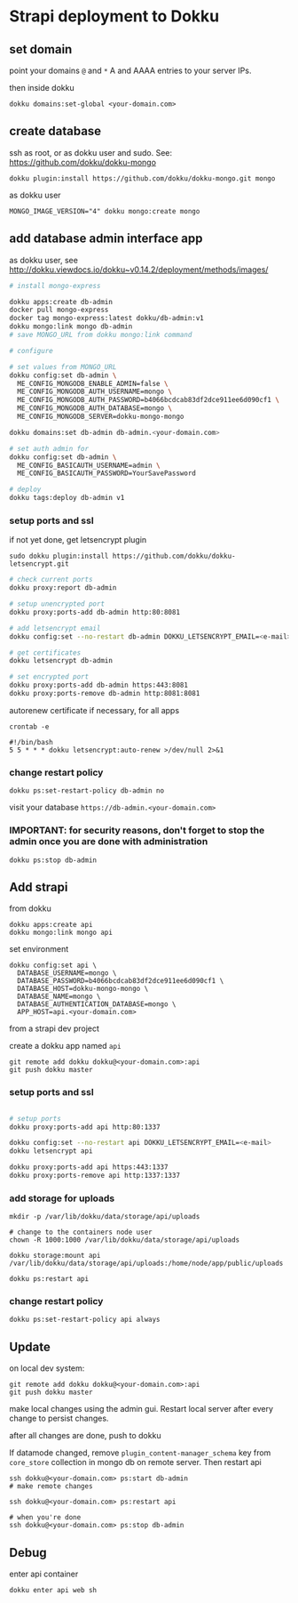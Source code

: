 # Strapi deployment to Dokku

## set domain

point your domains `@` and `*` A and AAAA entries to your server IPs.

then inside dokku

```
dokku domains:set-global <your-domain.com>
```

## create database

ssh as root, or as dokku user and sudo. See:
https://github.com/dokku/dokku-mongo

```
dokku plugin:install https://github.com/dokku/dokku-mongo.git mongo
```

as dokku user

```
MONGO_IMAGE_VERSION="4" dokku mongo:create mongo
```

## add database admin interface app

as dokku user, see
http://dokku.viewdocs.io/dokku~v0.14.2/deployment/methods/images/

```bash
# install mongo-express

dokku apps:create db-admin
docker pull mongo-express
docker tag mongo-express:latest dokku/db-admin:v1
dokku mongo:link mongo db-admin
# save MONGO_URL from dokku mongo:link command

# configure

# set values from MONGO_URL
dokku config:set db-admin \
  ME_CONFIG_MONGODB_ENABLE_ADMIN=false \
  ME_CONFIG_MONGODB_AUTH_USERNAME=mongo \
  ME_CONFIG_MONGODB_AUTH_PASSWORD=b4066bcdcab83df2dce911ee6d090cf1 \
  ME_CONFIG_MONGODB_AUTH_DATABASE=mongo \
  ME_CONFIG_MONGODB_SERVER=dokku-mongo-mongo

dokku domains:set db-admin db-admin.<your-domain.com>

# set auth admin for
dokku config:set db-admin \
  ME_CONFIG_BASICAUTH_USERNAME=admin \
  ME_CONFIG_BASICAUTH_PASSWORD=YourSavePassword

# deploy
dokku tags:deploy db-admin v1
```

### setup ports and ssl

if not yet done, get letsencrypt plugin

```
sudo dokku plugin:install https://github.com/dokku/dokku-letsencrypt.git
```

```bash
# check current ports
dokku proxy:report db-admin

# setup unencrypted port
dokku proxy:ports-add db-admin http:80:8081

# add letsencrypt email
dokku config:set --no-restart db-admin DOKKU_LETSENCRYPT_EMAIL=<e-mail>

# get certificates
dokku letsencrypt db-admin

# set encrypted port
dokku proxy:ports-add db-admin https:443:8081
dokku proxy:ports-remove db-admin http:8081:8081

```

autorenew certificate if necessary, for all apps

```crontab
crontab -e

#!/bin/bash
5 5 * * * dokku letsencrypt:auto-renew >/dev/null 2>&1
```

### change restart policy

```
dokku ps:set-restart-policy db-admin no
```

visit your database `https://db-admin.<your-domain.com>`

### IMPORTANT: for security reasons, don't forget to stop the admin once you are done with administration

```
dokku ps:stop db-admin
```

## Add strapi

from dokku

```
dokku apps:create api
dokku mongo:link mongo api
```

set environment

```
dokku config:set api \
  DATABASE_USERNAME=mongo \
  DATABASE_PASSWORD=b4066bcdcab83df2dce911ee6d090cf1 \
  DATABASE_HOST=dokku-mongo-mongo \
  DATABASE_NAME=mongo \
  DATABASE_AUTHENTICATION_DATABASE=mongo \
  APP_HOST=api.<your-domain.com>
```

from a strapi dev project

create a dokku app named `api`

```
git remote add dokku dokku@<your-domain.com>:api
git push dokku master
```

### setup ports and ssl

```bash

# setup ports
dokku proxy:ports-add api http:80:1337

dokku config:set --no-restart api DOKKU_LETSENCRYPT_EMAIL=<e-mail>
dokku letsencrypt api

dokku proxy:ports-add api https:443:1337
dokku proxy:ports-remove api http:1337:1337
```

### add storage for uploads

```
mkdir -p /var/lib/dokku/data/storage/api/uploads

# change to the containers node user
chown -R 1000:1000 /var/lib/dokku/data/storage/api/uploads

dokku storage:mount api /var/lib/dokku/data/storage/api/uploads:/home/node/app/public/uploads

dokku ps:restart api
```

### change restart policy

```
dokku ps:set-restart-policy api always
```

## Update

on local dev system:

```
git remote add dokku dokku@<your-domain.com>:api
git push dokku master
```

make local changes using the admin gui. Restart local server after every change
to persist changes.

after all changes are done, push to dokku

If datamode changed, remove `plugin_content-manager_schema` key from
`core_store` collection in mongo db on remote server. Then restart api

```
ssh dokku@<your-domain.com> ps:start db-admin
# make remote changes

ssh dokku@<your-domain.com> ps:restart api

# when you're done
ssh dokku@<your-domain.com> ps:stop db-admin
```

## Debug

enter api container

```
dokku enter api web sh
```

